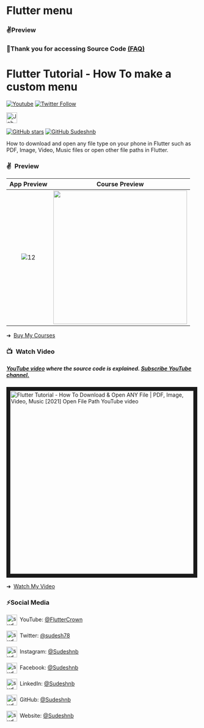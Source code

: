 # Flutter menu

<!-- https://user-images.githubusercontent.com/33403844/153114643-39495df6-c6cf-44b8-b638-6a909fb18975.mp4 -->
<!-- ![12](https://user-images.githubusercontent.com/33403844/153114780-a4e8e04e-89e4-4abe-98d1-e7b56210b3d4.gif) -->

<!-- https://www.youtube.com/channel/UCXooUY2oL_eqGhTaZn-ExSg -->

### ✌Preview


### 💖Thank you for accessing Source Code [(FAQ)](https://github.com/sudeshnb)

    
# Flutter Tutorial - How To make a custom menu
[![Youtube](https://img.shields.io/static/v1?label=FlutterCrown&message=Subscribe&logo=YouTube&color=FF0000&style=for-the-badge)][youtube]
[![Twitter Follow](https://img.shields.io/twitter/follow/sudesh78?color=1DA1F2&label=Followers&logo=twitter&style=for-the-badge)][twitter]
<!-- [![Newsletter](https://img.shields.io/static/v1?label=Follow&message=My%20Flutter%20Newsletter&color=5FB709&style=for-the-badge)][newsletter] -->

[<img alt="JohannesMilke | Sponsor" height="28px" src="https://firebasestorage.googleapis.com/v0/b/web-johannesmilke.appspot.com/o/other%2Fsocial%2Fsponsorme.png?alt=media" />][sponsor]
   
[![GitHub stars](https://img.shields.io/github/stars/sudeshnb/open_file_example.svg?style=social&label=Star)](https://github.com/sudeshnb/open_file_example)
[![GitHub Sudeshnb](https://img.shields.io/github/followers/sudeshnb?label=follow&style=social)](https://github.com/sudeshnb)

How to download and open any file type on your phone in Flutter such as PDF, Image, Video, Music files or open other file paths in Flutter.

### ✌&ensp;Preview

|              App Preview             |             Course Preview           |
| :----------------------------------: | :----------------------------------: |
| ![12](https://user-images.githubusercontent.com/33403844/153114780-a4e8e04e-89e4-4abe-98d1-e7b56210b3d4.gif) | <a href="https://johannesmilke.teachable.com/p/home" target="_blank"><img src="https://firebasestorage.googleapis.com/v0/b/web-johannesmilke.appspot.com/o/other%2Fgithub_ad.png?alt=media" width="350"></a> |

➜&ensp;[Buy My Courses](https://johannesmilke.teachable.com/p/home "Buy My Courses")

### 📺&ensp;Watch Video

##### [YouTube video](https://www.youtube.com/watch?v=6tfBflFUO7s "Youtube Johannes Milke") where the *source code* is explained. [Subscribe YouTube channel.](https://www.youtube.com/JohannesMilke?sub_confirmation=1 "YouTube Subscribe Johannes Milke")  
<a href="https://www.youtube.com/watch?v=6tfBflFUO7s&feature=player_embedded
" target="_blank"><img src="http://img.youtube.com/vi/6tfBflFUO7s/maxresdefault.jpg" 
alt="Flutter Tutorial - How To Download & Open ANY File | PDF, Image, Video, Music [2021] Open File Path YouTube video" width="480" border="10" /></a>

➜&ensp;[Watch My Video](https://www.youtube.com/watch?v=6tfBflFUO7s "Watch My Video")

### ⚡Social Media

[<img align="center" alt="sudeshBandara | YouTube" width="28px" src="https://firebasestorage.googleapis.com/v0/b/web-johannesmilke.appspot.com/o/other%2Fsocial%2Fyoutube.png?alt=media" />](https://www.youtube.com/channel/UCXooUY2oL_eqGhTaZn-ExSg?sub_confirmation=1)&ensp;YouTube: [@FlutterCrown](https://www.youtube.com/channel/UCXooUY2oL_eqGhTaZn-ExSg?sub_confirmation=1 "YouTube Sudesh Bandara")

[<img align="center" alt="sudeshBandara | Twitter" width="28px" src="https://firebasestorage.googleapis.com/v0/b/web-johannesmilke.appspot.com/o/other%2Fsocial%2Ftwitter.png?alt=media" />](https://twitter.com/intent/follow?original_referer=https%3A%2F%2Fgithub.com%2Fsudesh78&screen_name=sudesh78)&ensp;Twitter: [@sudesh78](https://twitter.com/intent/follow?original_referer=https%3A%2F%2Fgithub.com%2Fsudesh78&screen_name=sudesh78 "Twitter Sudesh Bandara")

[<img align="center" alt="sudeshBandara | Instagram" width="28px" src="https://firebasestorage.googleapis.com/v0/b/web-johannesmilke.appspot.com/o/other%2Fsocial%2Finstagram.png?alt=media" />](https://instagram.com/sudeshnb)&ensp;Instagram: [@Sudeshnb](https://instagram.com/sudeshnb "Instagram Sudesh Bandara")

[<img align="center" alt="sudeshBandara | Facebook" width="28px" src="https://firebasestorage.googleapis.com/v0/b/web-johannesmilke.appspot.com/o/other%2Fsocial%2Ffacebook.png?alt=media" />](https://www.facebook.com/real.sudeshnb)&ensp;Facebook: [@Sudeshnb](https://www.facebook.com/real.sudeshnb "Facebook Sudesh Bandara")

[<img align="center" alt="sudeshBandara | LinkedIn" width="28px" src="https://firebasestorage.googleapis.com/v0/b/web-johannesmilke.appspot.com/o/other%2Fsocial%2Flinkedin.png?alt=media" />](https://linkedin.com/in/JohannesMilke)&ensp;LinkedIn: [@Sudeshnb](https://linkedin.com/in/JohannesMilke "LinkedIn Sudesh Bandara")

[<img align="center" alt="sudeshBandara | GitHub" width="28px" src="https://firebasestorage.googleapis.com/v0/b/web-johannesmilke.appspot.com/o/other%2Fsocial%2Fgithub.png?alt=media" />](https://github.com/JohannesMilke)&ensp;GitHub: [@Sudeshnb](https://github.com/JohannesMilke "GitHub Sudesh Bandara")

[<img align="center" alt="sudeshBandara | Website" width="28px" src="https://firebasestorage.googleapis.com/v0/b/web-johannesmilke.appspot.com/o/other%2Fsocial%2Fwebsite.png?alt=media" />](https://johannesmilke.com)&ensp;Website: [@Sudeshnb](https://johannesmilke.com "Website Sudesh Bandara")

[twitter]: https://twitter.com/intent/follow?original_referer=https%3A%2F%2Fgithub.com%2Fsudeshnb&screen_name=sudesh78
[youtube]: https://www.youtube.com/channel/UCXooUY2oL_eqGhTaZn-ExSg?sub_confirmation=1
[courses]: https://johannesmilke.teachable.com/p/home
[newsletter]: https://johannesmilke.com/#/newsletter
[sponsor]: https://github.com/sponsors/JohannesMilke
